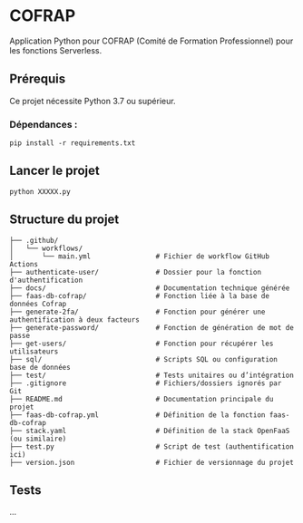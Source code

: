 # COFRAP
Application Python pour COFRAP (Comité de Formation Professionnel) pour les fonctions Serverless.

## Prérequis
Ce projet nécessite Python 3.7 ou supérieur.

### **Dépendances** :
```
pip install -r requirements.txt
```
## Lancer le projet
```python XXXXX.py```

## Structure du projet

```
├── .github/
│   └── workflows/
│       └── main.yml                # Fichier de workflow GitHub Actions
├── authenticate-user/              # Dossier pour la fonction d'authentification
├── docs/                           # Documentation technique générée
├── faas-db-cofrap/                 # Fonction liée à la base de données Cofrap
├── generate-2fa/                   # Fonction pour générer une authentification à deux facteurs
├── generate-password/              # Fonction de génération de mot de passe
├── get-users/                      # Fonction pour récupérer les utilisateurs
├── sql/                            # Scripts SQL ou configuration base de données
├── test/                           # Tests unitaires ou d’intégration
├── .gitignore                      # Fichiers/dossiers ignorés par Git
├── README.md                       # Documentation principale du projet
├── faas-db-cofrap.yml              # Définition de la fonction faas-db-cofrap
├── stack.yaml                      # Définition de la stack OpenFaaS (ou similaire)
├── test.py                         # Script de test (authentification ici)
├── version.json                    # Fichier de versionnage du projet
```
## Tests
...
 
